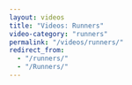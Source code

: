 ```yaml
---
layout: videos
title: "Videos: Runners"
video-category: "runners"
permalink: "/videos/runners/"
redirect_from:
  - "/runners/"
  - "/Runners/"
---
```


